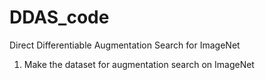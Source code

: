 # DDAS_code
Direct Differentiable Augmentation Search for ImageNet
1. Make the dataset for augmentation search on ImageNet
